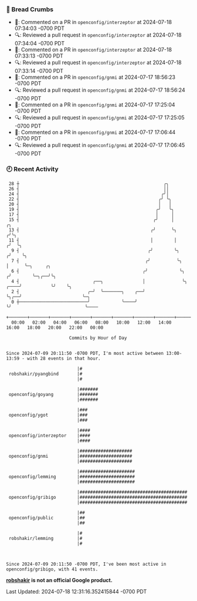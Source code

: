 ### 🍞 Bread Crumbs

 * 💬: Commented on a PR in  `openconfig/interzeptor` at 2024-07-18 07:34:03 -0700 PDT
 * 🔍: Reviewed a pull request in  `openconfig/interzeptor` at 2024-07-18 07:34:04 -0700 PDT
 * 💬: Commented on a PR in  `openconfig/interzeptor` at 2024-07-18 07:33:13 -0700 PDT
 * 🔍: Reviewed a pull request in  `openconfig/interzeptor` at 2024-07-18 07:33:14 -0700 PDT
 * 💬: Commented on a PR in  `openconfig/gnmi` at 2024-07-17 18:56:23 -0700 PDT
 * 🔍: Reviewed a pull request in  `openconfig/gnmi` at 2024-07-17 18:56:24 -0700 PDT
 * 💬: Commented on a PR in  `openconfig/gnmi` at 2024-07-17 17:25:04 -0700 PDT
 * 🔍: Reviewed a pull request in  `openconfig/gnmi` at 2024-07-17 17:25:05 -0700 PDT
 * 💬: Commented on a PR in  `openconfig/gnmi` at 2024-07-17 17:06:44 -0700 PDT
 * 🔍: Reviewed a pull request in  `openconfig/gnmi` at 2024-07-17 17:06:45 -0700 PDT

### 🕘 Recent Activity
```
 28 ┼                                                       ╭╮
 26 ┤                                                       ││
 24 ┤                                                      ╭╯│
 22 ┤                                                     ╭╯ ╰╮
 20 ┤                                                     │   │
 19 ┤                                                    ╭╯   ╰╮
 17 ┤                                                    │     │
 15 ┤                                                   ╭╯     │                  ╭╮
 13 ┤                                                  ╭╯      ╰╮                ╭╯╰╮
 11 ┤                                                  │        │               ╭╯  ╰╮
  9 ┤                                                 ╭╯        ╰╮             ╭╯    ╰╮
  7 ┤                                                ╭╯          ╰╮            │      ╰─╮     ╭╮
  6 ┤                                               ╭╯            ╰╮          ╭╯        ╰─╮╭──╯╰╮
  4 ┤                            ╭──╮               │              ╰╮    ╭────╯           ╰╯    ╰╮
  2 ┤                          ╭─╯  ╰───────╮    ╭──╯               ╰╮╭──╯                       ╰─╮
  0 ┼──────────────────────────╯            ╰────╯                   ╰╯                            ╰────
    +───────+───────+───────+───────+───────+───────+───────+───────+───────+───────+───────+───────+────
  00:00   02:00   04:00   06:00   08:00   10:00   12:00   14:00   16:00   18:00   20:00   22:00   00:00   

						Commits by Hour of Day


Since 2024-07-09 20:11:50 -0700 PDT, I'm most active between 13:00-13:59 - with 28 events in that hour.

```



```
                           |#
 robshakir/pyangbind       |#
                           |#

                           |#######
 openconfig/goyang         |#######
                           |#######

                           |###
 openconfig/ygot           |###
                           |###

                           |####
 openconfig/interzeptor    |####
                           |####

                           |####################
 openconfig/gnmi           |####################
                           |####################

                           |#####################
 openconfig/lemming        |#####################
                           |#####################

                           |#########################################
 openconfig/gribigo        |#########################################
                           |#########################################

                           |##
 openconfig/public         |##
                           |##

                           |#
 robshakir/lemming         |#
                           |#



Since 2024-07-09 20:11:50 -0700 PDT, I've been most active in openconfig/gribigo, with 41 events.

```
**[robshakir](mailto:robjs@google.com) is not an official Google product.**  


Last Updated: 2024-07-18 12:31:16.352415844 -0700 PDT
